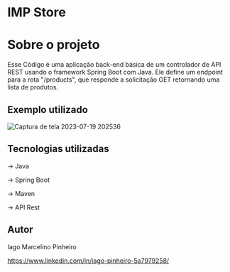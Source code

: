 # IMP Store 
# Sobre o projeto

Esse Código é uma aplicação back-end básica de um controlador de API REST usando o framework Spring Boot com Java. Ele define um endpoint para a rota "/products", que responde a solicitação GET retornando uma lista de produtos.

## Exemplo utilizado

![Captura de tela 2023-07-19 202536](https://github.com/iagompinheiro/IMP-Store/assets/130023096/eb573a51-0283-4052-afd1-46778f2c6317)

## Tecnologias utilizadas
-> Java
 
-> Spring Boot
 
-> Maven
 
-> API Rest

## Autor 

Iago Marcelino Pinheiro 

https://www.linkedin.com/in/iago-pinheiro-5a7979258/
